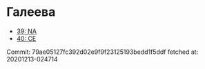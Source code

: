 # Галеева
- [39: NA](39.md)
- [40: CE](40.md)

Commit: 79ae05127fc392d02e9f9f23125193bedd1f5ddf
 fetched at: 20201213-024714
